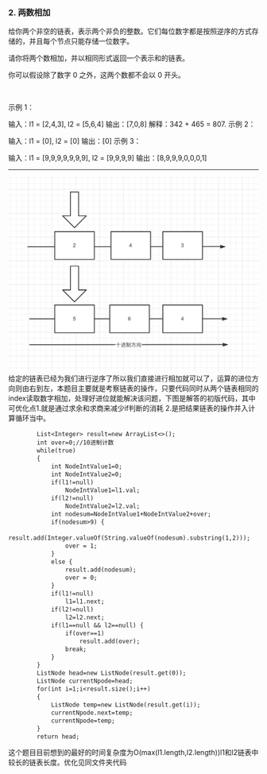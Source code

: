 ### 2. 两数相加
给你两个非空的链表，表示两个非负的整数。它们每位数字都是按照逆序的方式存储的，并且每个节点只能存储一位数字。

请你将两个数相加，并以相同形式返回一个表示和的链表。

你可以假设除了数字 0 之外，这两个数都不会以 0 开头。

 

示例 1：


输入：l1 = [2,4,3], l2 = [5,6,4]
输出：[7,0,8]
解释：342 + 465 = 807.
示例 2：

输入：l1 = [0], l2 = [0]
输出：[0]
示例 3：

输入：l1 = [9,9,9,9,9,9,9], l2 = [9,9,9,9]
输出：[8,9,9,9,0,0,0,1]



---
![](https://github.com/tale2009/MyLeetCode/blob/master/LeetCodeSolution/2.%20Add%20Two%20Numbers/diagram.png?raw=true)
给定的链表已经为我们进行逆序了所以我们直接进行相加就可以了，运算的进位方向则由右到左，本题目主要就是考察链表的操作，只要代码同时从两个链表相同的index读取数字相加，处理好进位就能解决该问题，下图是解答的初版代码，其中可优化点1.就是通过求余和求商来减少if判断的消耗 2.是把结果链表的操作并入计算循环当中。
```
        List<Integer> result=new ArrayList<>();
        int over=0;//10进制计数
        while(true)
        {
            int NodeIntValue1=0;
            int NodeIntValue2=0;
            if(l1!=null)
                NodeIntValue1=l1.val;
            if(l2!=null)
                NodeIntValue2=l2.val;
            int nodesum=NodeIntValue1+NodeIntValue2+over;
            if(nodesum>9) {
                result.add(Integer.valueOf(String.valueOf(nodesum).substring(1,2)));
                over = 1;
            }
            else {
                result.add(nodesum);
                over = 0;
            }
            if(l1!=null)
                l1=l1.next;
            if(l2!=null)
                l2=l2.next;
            if(l1==null && l2==null) {
                if(over==1)
                    result.add(over);
                break;
            }
        }
        ListNode head=new ListNode(result.get(0));
        ListNode currentNpode=head;
        for(int i=1;i<result.size();i++)
        {
            ListNode temp=new ListNode(result.get(i));
            currentNpode.next=temp;
            currentNpode=temp;
        }
        return head;     
```
这个题目目前想到的最好的时间复杂度为O(max(l1.length,l2.length))l1和l2链表中较长的链表长度。优化见同文件夹代码